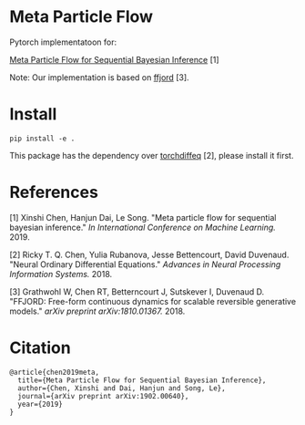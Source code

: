 # Meta Particle Flow

Pytorch implementatoon for:

[Meta Particle Flow for Sequential Bayesian Inference](https://arxiv.org/abs/1902.00640) [1]

Note: Our implementation is based on [ffjord](https://github.com/rtqichen/ffjord) [3].

# Install

  `pip install -e .`

  This package has the dependency over [torchdiffeq](https://github.com/rtqichen/torchdiffeq) [2], please install it first.


# References
[1] Xinshi Chen, Hanjun Dai, Le Song. "Meta particle flow for sequential bayesian inference." *In International Conference on Machine Learning.* 2019.

[2] Ricky T. Q. Chen, Yulia Rubanova, Jesse Bettencourt, David Duvenaud. "Neural Ordinary Differential Equations." *Advances in Neural Processing Information Systems.* 2018.

[3] Grathwohl W, Chen RT, Betterncourt J, Sutskever I, Duvenaud D. "FFJORD: Free-form continuous dynamics for scalable reversible generative models." *arXiv preprint arXiv:1810.01367.* 2018.


# Citation
```
@article{chen2019meta,
  title={Meta Particle Flow for Sequential Bayesian Inference},
  author={Chen, Xinshi and Dai, Hanjun and Song, Le},
  journal={arXiv preprint arXiv:1902.00640},
  year={2019}
}
```
